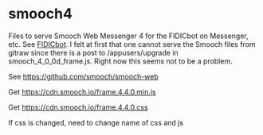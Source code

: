 # smooch4
Files to serve Smooch Web Messenger 4 for the FIDICbot on Messenger, etc. See <a href="http://www.fidic.tips/fidicbot/chatbot.html">FIDICbot</a>.
I felt at first that one cannot serve the Smooch files from gitraw since there is a post to /appusers/upgrade in smooch_4_0_0d_frame.js. Right now this seems not to be a problem.

See https://github.com/smooch/smooch-web

Get https://cdn.smooch.io/frame.4.4.0.min.js

Get https://cdn.smooch.io/frame.4.4.0.css

If css is changed, need to change name of css and js
